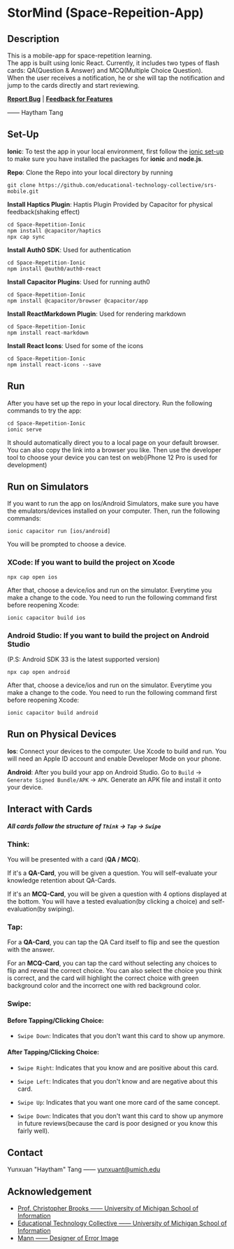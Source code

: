 # StorMind (Space-Repeition-App)

## Description
This is a mobile-app for space-repetition learning.  
The app is built using Ionic React. Currently, it includes two types of flash cards: QA(Question & Answer) and MCQ(Multiple Choice Question).  
When the user receives a notification, he or she will tap the notification and jump to the cards directly and start reviewing. 

**[<ins>Report Bug</ins>](https://github.com/educational-technology-collective/Space-Repetition-Ionic/issues?q=is%3Aopen+is%3Aissue+label%3Abug)**  |  **[<ins>Feedback for Features</ins>](https://github.com/educational-technology-collective/Space-Repetition-Ionic/issues?q=is%3Aopen+is%3Aissue+label%3Aenhancement)**

—— Haytham Tang

## Set-Up
**Ionic**: To test the app in your local environment, first follow the [ionic set-up](https://ionicframework.com/docs/intro/environment) to make sure you have installed the packages for **ionic** and **node.js**.

**Repo**: Clone the Repo into your local directory by running
```
git clone https://github.com/educational-technology-collective/srs-mobile.git
```

**Install Haptics Plugin**: Haptis Plugin Provided by Capacitor for physical feedback(shaking effect)
```
cd Space-Repetition-Ionic
npm install @capacitor/haptics
npx cap sync
```

**Install Auth0 SDK**: Used for authentication
```
cd Space-Repetition-Ionic
npm install @auth0/auth0-react
```

**Install Capacitor Plugins**: Used for running auth0
```
cd Space-Repetition-Ionic
npm install @capacitor/browser @capacitor/app
```

**Install ReactMarkdown Plugin**: Used for rendering markdown
```
cd Space-Repetition-Ionic
npm install react-markdown
```

**Install React Icons**: Used for some of the icons
```
cd Space-Repetition-Ionic
npm install react-icons --save
```

## Run
After you have set up the repo in your local directory. Run the following commands to try the app:
```
cd Space-Repetition-Ionic
ionic serve
```
It should automatically direct you to a local page on your default browser. You can also copy the link into a browser you like. Then use the developer tool to choose your device you can test on web(iPhone 12 Pro is used for development)

## Run on Simulators
If you want to run the app on Ios/Android Simulators, make sure you have the emulators/devices installed on your computer.
Then, run the following commands:
```
ionic capacitor run [ios/android]
```
You will be prompted to choose a device.

### XCode: If you want to build the project on Xcode
```
npx cap open ios
```
After that, choose a device/ios and run on the simulator.
Everytime you make a change to the code. You need to run the following command first before reopening Xcode:
```
ionic capacitor build ios
```
### Android Studio: If you want to build the project on Android Studio
(P.S: Android SDK 33 is the latest supported version)
```
npx cap open android
```
After that, choose a device/ios and run on the simulator.
Everytime you make a change to the code. You need to run the following command first before reopening Xcode:
```
ionic capacitor build android
```

## Run on Physical Devices
**Ios**: Connect your devices to the computer. Use Xcode to build and run. You will need an Apple ID account and enable Developer Mode on your phone.

**Android**: After you build your app on Android Studio. Go to ```Build``` -> ```Generate Signed Bundle/APK``` -> ```APK```. Generate an APK file and install it onto your device.

## Interact with Cards

***All cards follow the structure of ```Think``` -> ```Tap``` -> ```Swipe```***

### Think: 
You will be presented with a card (**QA / MCQ**). 

If it's a **QA-Card**, you will be given a question. You will self-evaluate your knowledge retention about QA-Cards. 

If it's an **MCQ-Card**, you will be given a question with 4 options displayed at the bottom. You will have a tested evaluation(by clicking a choice) and self-evaluation(by swiping).

### Tap:
For a **QA-Card**, you can tap the QA Card itself to flip and see the question with the answer. 

For an **MCQ-Card**, you can tap the card without selecting any choices to flip and reveal the correct choice. You can also select the choice you think is correct, and the card will highlight the correct choice with green background color and the incorrect one with red background color.

### Swipe:

#### Before Tapping/Clicking Choice:
* ```Swipe Down```: Indicates that you don't want this card to show up anymore.

#### After Tapping/Clicking Choice:
* ```Swipe Right```: Indicates that you know and are positive about this card.

* ```Swipe Left```: Indicates that you don't know and are negative about this card.

* ```Swipe Up```: Indicates that you want one more card of the same concept.

* ```Swipe Down```: Indicates that you don't want this card to show up anymore in future reviews(because the card is poor designed or you know this fairly well).

## Contact
Yunxuan "Haytham" Tang —— [yunxuant@umich.edu](mailto:yunxuant@umich.edu)

## Acknowledgement
* [Prof. Christopher Brooks —— University of Michigan School of Information](https://www.si.umich.edu/people/christopher-brooks)
* [Educational Technology Collective —— University of Michigan School of Information](https://edtech.labs.si.umich.edu/)
* [Mann —— Designer of Error Image](https://www.inspirationde.com/image/60019/)
